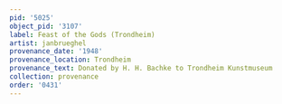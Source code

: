 ```yaml
---
pid: '5025'
object_pid: '3107'
label: Feast of the Gods (Trondheim)
artist: janbrueghel
provenance_date: '1948'
provenance_location: Trondheim
provenance_text: Donated by H. H. Bachke to Trondheim Kunstmuseum
collection: provenance
order: '0431'
---
```

